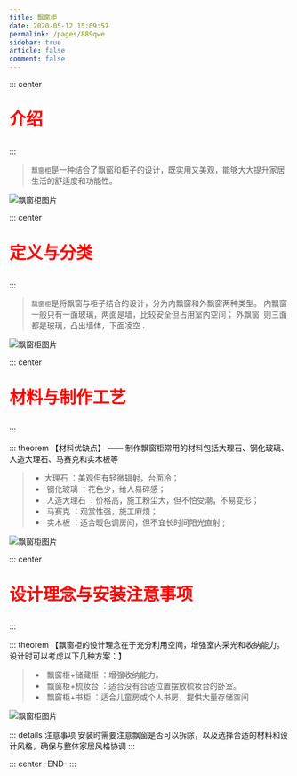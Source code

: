 ```yaml
---
title: 飘窗柜
date: 2020-05-12 15:09:57
permalink: /pages/889qwe
sidebar: true
article: false
comment: false
---
```


::: center

<p style="color:red;font-weight:600;font-size:30px;">介绍</p>
:::

> `飘窗柜`是一种结合了飘窗和柜子的设计，既实用又美观，能够大大提升家居生活的舒适度和功能性。

![飘窗柜图片](/brand/43.jpg)

::: center

<p style="color:red;font-weight:600;font-size:30px;">定义与分类</p>
:::

> `飘窗柜`是将飘窗与柜子结合的设计，分为内飘窗和外飘窗两种类型。‌ 内飘窗 ‌ 一般只有一面玻璃，两面是墙，比较安全但占用室内空间；‌ 外飘窗 ‌ 则三面都是玻璃，凸出墙体，下面凌空 ‌.

![飘窗柜图片](/brand/39.jpg)

::: center

<p style="color:red;font-weight:600;font-size:30px;">材料与制作工艺</p>
:::

::: theorem 【材料优缺点】
—— 制作飘窗柜常用的材料包括大理石、钢化玻璃、人造大理石、马赛克和实木板等

> - 大理石 ‌：美观但有轻微辐射，台面冷；
> - ‌ 钢化玻璃 ‌：花色少，给人易碎感；
> - ‌ 人造大理石 ‌：价格高，施工粉尘大，但不怕受潮，不易变形；
> - ‌ 马赛克 ‌：观赏性强，施工麻烦；
> - ‌ 实木板 ‌：适合暖色调房间，但不宜长时间阳光直射 ‌;

![飘窗柜图片](/brand/41.jpg)

::: center

<p style="color:red;font-weight:600;font-size:30px;">设计理念与安装注意事项</p>
:::

::: theorem 【飘窗柜的设计理念在于充分利用空间，增强室内采光和收纳能力。设计时可以考虑以下几种方案：】

> - ‌ 飘窗柜+储藏柜 ‌：增强收纳能力。
> - ‌ 飘窗柜+梳妆台 ‌：适合没有合适位置摆放梳妆台的卧室。
> - ‌ 飘窗柜+书柜 ‌：适合儿童房或个人书房，提供大量存储空间

![飘窗柜图片](/brand/42.jpg)

::: details 注意事项
安装时需要注意飘窗是否可以拆除，以及选择合适的材料和设计风格，确保与整体家居风格协调 ‌
:::

::: center
-END-
:::
